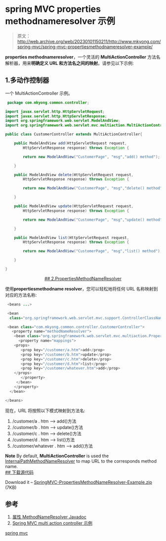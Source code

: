 # spring MVC properties methodnameresolver 示例

> 原文：<http://web.archive.org/web/20230101150211/http://www.mkyong.com/spring-mvc/spring-mvc-propertiesmethodnameresolver-example/>

**properties methodnameresolver**，一个灵活的 **MultiActionController** 方法名解析器，用来**明确定义 URL 和方法名之间的映射**。请参见以下示例:

## 1.多动作控制器

一个 MultiActionController 示例。

```java
 package com.mkyong.common.controller;

import javax.servlet.http.HttpServletRequest;
import javax.servlet.http.HttpServletResponse;
import org.springframework.web.servlet.ModelAndView;
import org.springframework.web.servlet.mvc.multiaction.MultiActionController;

public class CustomerController extends MultiActionController{

	public ModelAndView add(HttpServletRequest request,
		HttpServletResponse response) throws Exception {

		return new ModelAndView("CustomerPage", "msg","add() method");

	}

	public ModelAndView delete(HttpServletRequest request,
		HttpServletResponse response) throws Exception {

		return new ModelAndView("CustomerPage", "msg","delete() method");

	}

	public ModelAndView update(HttpServletRequest request,
		HttpServletResponse response) throws Exception {

		return new ModelAndView("CustomerPage", "msg","update() method");

	}

	public ModelAndView list(HttpServletRequest request,
		HttpServletResponse response) throws Exception {

		return new ModelAndView("CustomerPage", "msg","list() method");

	}

} 
```

 <ins class="adsbygoogle" style="display:block; text-align:center;" data-ad-format="fluid" data-ad-layout="in-article" data-ad-client="ca-pub-2836379775501347" data-ad-slot="6894224149">## 2.PropertiesMethodNameResolver

使用**propertiesmethodname resolver**，您可以轻松地将任何 URL 名称映射到对应的方法名称:

```java
 <beans ...>

 <bean 
  class="org.springframework.web.servlet.mvc.support.ControllerClassNameHandlerMapping" />

 <bean class="com.mkyong.common.controller.CustomerController">
   <property name="methodNameResolver">
    <bean class="org.springframework.web.servlet.mvc.multiaction.PropertiesMethodNameResolver">
      <property name="mappings">
	<props>
	   <prop key="/customer/a.htm">add</prop>
	   <prop key="/customer/b.htm">update</prop>
	   <prop key="/customer/c.htm">delete</prop>
	   <prop key="/customer/d.htm">list</prop>
	   <prop key="/customer/whatever.htm">add</prop>
	</props>
       </property>
     </bean>
    </property>
  </bean>

</beans> 
```

现在，URL 将按照以下模式映射到方法名:

1.  /customer/a . htm –> add()方法
2.  /customer/b . htm –> update()方法
3.  /customer/c . htm –> delete()方法
4.  /customer/d . htm –> list()方法
5.  /customer/whatever . htm –> add()方法

**Note**
By default, **MultiActionController** is used the [InternalPathMethodNameResolver](http://web.archive.org/web/20190214225817/http://www.mkyong.com/spring-mvc/spring-mvc-multiactioncontroller-example/) to map URL to the corresponds method name. <ins class="adsbygoogle" style="display:block" data-ad-client="ca-pub-2836379775501347" data-ad-slot="8821506761" data-ad-format="auto" data-ad-region="mkyongregion">## 下载源代码

Download it – [SpringMVC-PropertiesMethodNameResolver-Example.zip](http://web.archive.org/web/20190214225817/http://www.mkyong.com/wp-content/uploads/2010/08/SpringMVC-PropertiesMethodNameResolver-Example.zip) (7KB)

## 参考

1.  [属性 MethodNameResolver Javadoc](http://web.archive.org/web/20190214225817/http://static.springsource.org/spring/docs/2.5.x/api/org/springframework/web/servlet/mvc/multiaction/PropertiesMethodNameResolver.html)
2.  [Spring MVC multi action controller 示例](http://web.archive.org/web/20190214225817/http://www.mkyong.com/spring-mvc/spring-mvc-multiactioncontroller-example/)

[spring mvc](http://web.archive.org/web/20190214225817/http://www.mkyong.com/tag/spring-mvc/)







